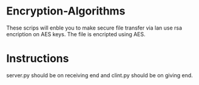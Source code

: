 # Encryption-Algorithms
These scrips will enble you to make secure file transfer via lan use rsa encription on AES keys.
The file is encripted using AES.
# Instructions
server.py should be on receiving end and clint.py should be on giving end.
